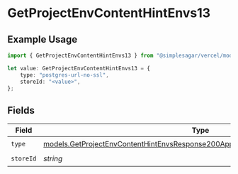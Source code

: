 # GetProjectEnvContentHintEnvs13

## Example Usage

```typescript
import { GetProjectEnvContentHintEnvs13 } from "@simplesagar/vercel/models/getprojectenvop.js";

let value: GetProjectEnvContentHintEnvs13 = {
    type: "postgres-url-no-ssl",
    storeId: "<value>",
};
```

## Fields

| Field                                                                                                                                                                      | Type                                                                                                                                                                       | Required                                                                                                                                                                   | Description                                                                                                                                                                |
| -------------------------------------------------------------------------------------------------------------------------------------------------------------------------- | -------------------------------------------------------------------------------------------------------------------------------------------------------------------------- | -------------------------------------------------------------------------------------------------------------------------------------------------------------------------- | -------------------------------------------------------------------------------------------------------------------------------------------------------------------------- |
| `type`                                                                                                                                                                     | [models.GetProjectEnvContentHintEnvsResponse200ApplicationJSONResponseBody213Type](../models/getprojectenvcontenthintenvsresponse200applicationjsonresponsebody213type.md) | :heavy_check_mark:                                                                                                                                                         | N/A                                                                                                                                                                        |
| `storeId`                                                                                                                                                                  | *string*                                                                                                                                                                   | :heavy_check_mark:                                                                                                                                                         | N/A                                                                                                                                                                        |